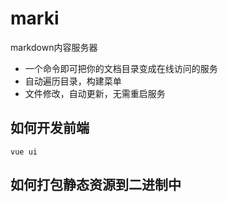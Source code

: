 # marki

markdown内容服务器

- 一个命令即可把你的文档目录变成在线访问的服务
- 自动遍历目录，构建菜单
- 文件修改，自动更新，无需重启服务


## 如何开发前端
```shell script
vue ui
```

## 如何打包静态资源到二进制中